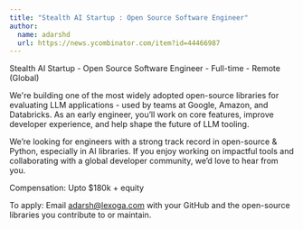 ```yaml
---
title: "Stealth AI Startup : Open Source Software Engineer"
author:
  name: adarshd
  url: https://news.ycombinator.com/item?id=44466987
---
```


<JobNavigation />

Stealth AI Startup - Open Source Software Engineer - Full-time - Remote (Global)

We&#x27;re building one of the most widely adopted open-source libraries for evaluating LLM applications - used by teams at Google, Amazon, and Databricks. As an early engineer, you’ll work on core features, improve developer experience, and help shape the future of LLM tooling.

We’re looking for engineers with a strong track record in open-source &amp; Python, especially in AI libraries. If you enjoy working on impactful tools and collaborating with a global developer community, we’d love to hear from you.

Compensation: Upto $180k + equity

To apply: Email adarsh@lexoga.com with your GitHub and the open-source libraries you contribute to or maintain.
<JobApplication />
